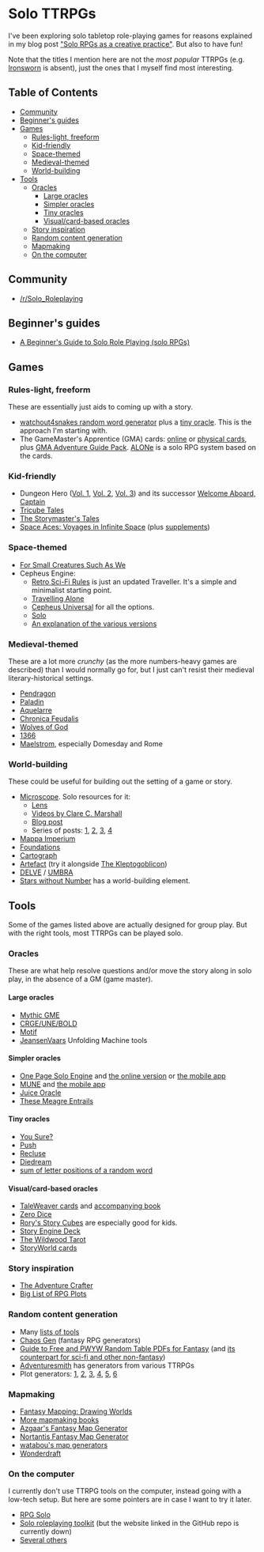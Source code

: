 <!-- omit in toc -->
# Solo TTRPGs

I've been exploring solo tabletop role-playing games for reasons explained in my blog post ["Solo RPGs as a creative practice"](https://fpsvogel.com/posts/2023/solo-rpgs-creative-practice). But also to have fun!

Note that the titles I mention here are not the *most popular* TTRPGs (e.g. [Ironsworn](https://www.ironswornrpg.com) is absent), just the ones that I myself find most interesting.

<!-- omit in toc -->
## Table of Contents
- [Community](#community)
- [Beginner's guides](#beginners-guides)
- [Games](#games)
  - [Rules-light, freeform](#rules-light-freeform)
  - [Kid-friendly](#kid-friendly)
  - [Space-themed](#space-themed)
  - [Medieval-themed](#medieval-themed)
  - [World-building](#world-building)
- [Tools](#tools)
  - [Oracles](#oracles)
    - [Large oracles](#large-oracles)
    - [Simpler oracles](#simpler-oracles)
    - [Tiny oracles](#tiny-oracles)
    - [Visual/card-based oracles](#visualcard-based-oracles)
  - [Story inspiration](#story-inspiration)
  - [Random content generation](#random-content-generation)
  - [Mapmaking](#mapmaking)
  - [On the computer](#on-the-computer)

## Community

- [/r/Solo_Roleplaying](https://www.reddit.com/r/Solo_Roleplaying)

## Beginner's guides

- [A Beginner's Guide to Solo Role Playing (solo RPGs)](https://www.youtube.com/watch?v=iYHt1pdScK0)

## Games

### Rules-light, freeform

These are essentially just aids to coming up with a story.

- [watchout4snakes random word generator](http://watchout4snakes.com/Random/RandomPhrase) plus a [tiny oracle](#tiny-oracles). This is the approach I'm starting with.
- The GameMaster's Apprentice (GMA) cards: [online]((https://jamesturneronline.net/game-masters-apprentice)) or [physical cards](https://www.drivethrurpg.com/product/125685/The-GameMasters-Apprentice-Base-Deck), plus [GMA Adventure Guide Pack](https://www.drivethrurpg.com/product/179835). [ALONe](https://www.drivethrurpg.com/product/168609) is a solo RPG system based on the cards.

### Kid-friendly

- Dungeon Hero ([Vol. 1](https://lonespelunker.itch.io/dungeon-hero), [Vol. 2](https://lonespelunker.itch.io/dungeon-hero-volume-2), [Vol. 3](https://lonespelunker.itch.io/dungeon-hero-volume-3-bump-in-the-night)) and its successor [Welcome Aboard, Captain](https://lonespelunker.itch.io/welcome-aboard-captain)
- [Tricube Tales](https://www.drivethrurpg.com/en/product/294202/tricube-tales)
- [The Storymaster's Tales](https://www.storymasterstales.com)
- [Space Aces: Voyages in Infinite Space](https://www.etsy.com/listing/1646603705/space-aces-voyages-in-infinite-space) (plus [supplements](https://p0rthos47.itch.io/))

### Space-themed

- [For Small Creatures Such As We](https://www.blackwellwriter.com/en-us/products/for-small-creatures-such-as-we)
- Cepheus Engine:
  - [Retro Sci-Fi Rules](https://www.drivethrurpg.com/en/product/456143/retro-sci-fi-rules) is just an updated Traveller. It's a simple and minimalist starting point.
  - [Travelling Alone](https://www.freelancetraveller.com/features/rules/alone.html)
  - [Cepheus Universal](https://www.drivethrurpg.com/en/product/469431/cepheus-universal) for all the options.
  - [Solo](https://www.drivethrurpg.com/en/product/207164/solo)
  - [An explanation of the various versions](https://www.reddit.com/r/rpg/comments/1efz4fg/comment/lfopl95/)

### Medieval-themed

These are a lot more *crunchy* (as the more numbers-heavy games are described) than I would normally go for, but I just can't resist their medieval literary-historical settings.

- [Pendragon](https://en.wikipedia.org/wiki/Pendragon_(role-playing_game))
- [Paladin](https://www.chaosium.com/paladin/)
- [Aquelarre](https://drivethrurpg.com/product/237059/Aquelarre)
- [Chronica Feudalis](https://chronicafeudalis.com/)
- [Wolves of God](https://drivethrurpg.com/product/308470/Wolves-of-God-Adventures-in-Dark-Ages-England)
- [1366](https://drivethrurpg.com/product/111240/1366-Second-Edition)
- [Maelstrom](https://drivethrurpg.com/publisher/667/arion-games/category/4422/maelstrom), especially Domesday and Rome

### World-building

These could be useful for building out the setting of a game or story.

- [Microscope](https://www.lamemage.com/microscope). Solo resources for it:
  - [Lens](https://docs.google.com/document/d/1isWrSPL417PN6eSCYQmxKnFxPXQUn9IjZW4W2xfToDc)
  - [Videos by Clare C. Marshall](https://www.youtube.com/watch?v=q4h9Yg1UWjY)
  - [Blog post](https://whyigame.wordpress.com/2018/01/14/solo-rp-microscope-rpg)
  - Series of posts: [1](https://web.archive.org/web/20170107021652/http://www.risusmonkey.com/2011/03/solo-gaming-on-long-flight.html), [2](https://web.archive.org/web/20160330173740/http://www.risusmonkey.com/2011/03/solo-gaming-in-flight-part-2-first-pass.html), [3](https://web.archive.org/web/20160330172817/http://www.risusmonkey.com/2011/03/solo-gaming-in-flight-part-3-making.html), [4](https://web.archive.org/web/20160330173127/http://www.risusmonkey.com/2011/03/solo-gaming-in-flight-part-4-making.html)
- [Mappa Imperium](https://nookrium.itch.io/mappa-imperium)
- [Foundations](https://leyline-press.itch.io/foundations-digital-edition-bundle)
- [Cartograph](https://the-ravensridge-press.itch.io/cartograph-atlas-edition)
- [Artefact](https://mouseholepress.itch.io/artefact) (try it alongside [The Kleptogoblicon](https://perchance.org/kleptogoblicon))
- [DELVE](https://www.blackwellwriter.com/en-us/products/delve-a-solo-map-drawing-game) / [UMBRA](https://www.blackwellwriter.com/en-us/products/umbra-a-game-of-final-frontiers)
- [Stars without Number](https://www.drivethrurpg.com/product/230009/Stars-Without-Number-Revised-Edition-Free-Version) has a world-building element.

## Tools

Some of the games listed above are actually designed for group play. But with the right tools, most TTRPGs can be played solo.

### Oracles

These are what help resolve questions and/or move the story along in solo play, in the absence of a GM (game master).

#### Large oracles

- [Mythic GME](https://www.drivethrurpg.com/product/422929/Mythic-Game-Master-Emulator-Second-Edition)
- [CRGE/UNE/BOLD](https://www.drivethrurpg.com/browse/pub/7251/Conjecture-Games)
- [Motif](https://www.drivethrurpg.com/browse/pub/7970/Thought-Punks/subcategory/22614_38729/Motif-Framework)
- [JeansenVaars](https://jeansenvaars.itch.io) Unfolding Machine tools

#### Simpler oracles

- [One Page Solo Engine](https://inflatablestudios.itch.io/one-page-solo-engine) and [the online version](https://inflatablestudios.itch.io/one-page-solo-engine-online) or [the mobile app](https://play.google.com/store/apps/details?id=dev.InflatableStudios.OnePageSoloEngine)
- [MUNE](https://forums.giantitp.com/showthread.php?567342-MUNE-a-GM-emulator) and [the mobile app](https://play.google.com/store/apps/details?id=com.toppinc.dnd.muneengine)
- [Juice Oracle](https://thunder9861.itch.io/juice-oracle)
- [These Meagre Entrails](https://mendercap.itch.io/these-meagre-entrails)

#### Tiny oracles

- [You Sure?](https://capacle.itch.io/you-sure)
- [Push](https://capacle.itch.io/push)
- [Recluse](https://gravenutterance.itch.io/recluse)
- [Diedream](https://alfredvalley.itch.io/diedream)
- [sum of letter positions of a random word](https://www.reddit.com/r/askmath/comments/18miau9/comment/ke4i7im/)

#### Visual/card-based oracles

- [TaleWeaver cards](https://www.scribd.com/document/98415/TaleWeaver-Card-Deck) and [accompanying book](https://www.scribd.com/document/98412/Tale-Weaver)
- [Zero Dice](https://tangent-zero.com/zero_dice/zero_dice.htm)
- [Rory's Story Cubes](https://www.storycubes.com/en/) are especially good for kids.
- [Story Engine Deck](https://storyenginedeck.com)
- [The Wildwood Tarot](https://www.thewildwoodtarot.com)
- [StoryWorld cards](https://www.goodreads.com/series/68911-storyworld-create-a-story)

### Story inspiration

- [The Adventure Crafter](https://www.drivethrurpg.com/product/261479/The-Adventure-Crafter)
- [Big List of RPG Plots](https://tvtropes.org/pmwiki/pmwiki.php/Literature/BigListOfRPGPlots)

### Random content generation

- Many [lists of tools](https://www.reddit.com/r/rpg_generators/comments/142jvzk/30_days_of_rpg_generator_sites_full_list)
- [Chaos Gen](https://www.chaosgen.com/gen-tags/fantasy) (fantasy RPG generators)
- [Guide to Free and PWYW Random Table PDFs for Fantasy](https://www.randroll.com/guide-free-pdfs-fantasy) (and [its counterpart for sci-fi and other non-fantasy](https://www.randroll.com/guide-free-pdfs-futuristic/))
- [Adventuresmith](https://play.google.com/store/apps/details?id=org.steavesea.adventuresmith) has generators from various TTRPGs
- Plot generators: [1](https://www.herebetaverns.com/plot-hook-generator), [2](https://www.plot-generator.org.uk), [3](https://blog.reedsy.com/plot-generator/), [4](https://writingexercises.co.uk/plotgenerator.php), [5](https://donjon.bin.sh/fantasy/adventure/), [6](https://www.seventhsanctum.com/generate.php?Genname=storygen)

### Mapmaking

- [Fantasy Mapping: Drawing Worlds](https://fantasymapping.com/#FantasyMappingBook)
- [More mapmaking books](https://jaredblando.com/books)
- [Azgaar's Fantasy Map Generator](https://azgaar.github.io/Fantasy-Map-Generator)
- [Nortantis Fantasy Map Generator](https://jeheydorn.github.io/nortantis)
- [watabou's map generators](https://watabou.itch.io)
- [Wonderdraft](https://www.wonderdraft.net)

### On the computer

I currently don't use TTRPG tools on the computer, instead going with a low-tech setup. But here are some pointers are in case I want to try it later.

- [RPG Solo](https://www.rpgsolo.com/play.php)
- [Solo roleplaying toolkit](https://github.com/Tayruh/solo-roleplaying-toolkit) (but the website linked in the GitHub repo is currently down)
- [Several others](https://jvhouse.xyz/solo-rpg-setup/#playing-on-pc)
